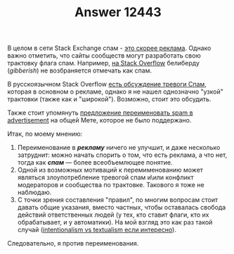 ﻿---
title: "Answer 12443"
se.owner.user_id: 337980
se.owner.display_name: "Anton Menshov"
se.owner.link: "https://ru.meta.stackoverflow.com/users/337980/anton-menshov"
se.answer_id: 12443
se.question_id: 12442
se.post_type: answer
se.is_accepted: False
---
<p>В целом в сети Stack Exchange спам - <a href="https://meta.stackexchange.com/a/58035/383809">это скорее реклама</a>. Однако важно отметить, что сайты сообществ могут разработать свою трактовку флага спам. Например, <a href="https://meta.stackoverflow.com/a/345333/2452869">на Stack Overflow</a> белиберду (<em>gibberish</em>) не возбраняется отмечать как спам.</p>
<p>В русскоязычном Stack Overflow <a href="https://ru.meta.stackoverflow.com/q/7326/337980">есть обсуждение тревоги Спам</a>, которая в основном о рекламе, однако я не нашел однозначно &quot;узкой&quot; трактовки (также как и &quot;широкой&quot;). Возможно, стоит это обсудить.</p>
<p>Также стоит упомянуть <a href="https://meta.stackexchange.com/q/58433/383809">предложение переименовать spam в advertisement</a> на общей Мете, которое не было поддержано.</p>
<p>Итак, по моему мнению:</p>
<ol>
<li>Переименование в <em><strong>рекламу</strong></em> ничего не улучшит, и даже несколько затруднит: можно начать спорить о том, что есть реклама, а что нет, тогда как <em><strong>спам</strong></em> — более всеобъемлющее понятие.</li>
<li>Одной из возможных мотиваций к перемименованию может являться злоупотребление тревогой спам и\или конфликт модераторов и сообщества по трактовке. Такового я тоже не наблюдаю.</li>
<li>С точки зрения составления &quot;правил&quot;, по многим вопросам стоит давать общие указания, вместо частных, чтобы оставалась свобода действий ответственных людей (у тех, кто ставит флаги, кто их обрабатывает, и у автоматики). На мой взгляд это как раз такой случай (<a href="https://plato.stanford.edu/entries/legal-interpretation/#TheoLegaInte" rel="nofollow noreferrer">intentionalism vs textualism если интересно</a>).</li>
</ol>
<p>Следовательно, я против переименования.</p>
